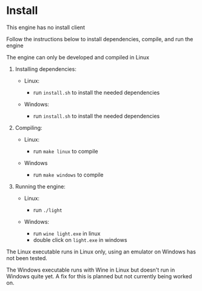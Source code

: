 # Install

This engine has no install client

Follow the instructions below to install dependencies, compile, and run the engine

The engine can only be developed and compiled in Linux

1. Installing dependencies:
    * Linux:
      * run `install.sh` to install the needed dependencies

    * Windows:
      * run `install.sh` to install the needed dependencies

2. Compiling:
    * Linux:
      * run `make linux` to compile

    * Windows
      * run `make windows` to compile

3. Running the engine:
    * Linux:
      * run `./light`

    * Windows:
      * run `wine light.exe` in linux
      * double click on `light.exe` in windows

The Linux executable runs in Linux only, using an emulator on Windows has not been tested.

The Windows executable runs with Wine in Linux but doesn't run in Windows quite yet. A fix for this is planned but not currently being worked on.
